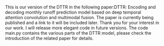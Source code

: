 This is our version of the DTTR in the following paper:DTTR: Encoding and decoding monthly runoff prediction model based on deep temporal attention convolution and multimodal fusion. 
The paper is currently being published and a link to it will be included later. Thank you for your interest in our work. I will release more elegant code in future versions.
The code main.py contains the various parts of the DTTR model, please check the introduction of the related paper for details.
